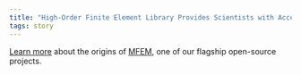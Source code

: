```yaml
---
title: "High-Order Finite Element Library Provides Scientists with Access to Cutting-Edge Algorithms"
tags: story
---
```


[Learn more](https://computing.llnl.gov/projects/mfem-scalable-finite-element-discretization-library) about the origins of [MFEM](http://mfem.org/), one of our flagship open-source projects.
